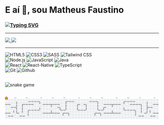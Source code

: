 <h1>E aí 👋, sou Matheus Faustino</h1>
<h3>

  [![Typing SVG](https://readme-typing-svg.demolab.com?font=Fira+Code&pause=1000&width=445&lines=Olá,+como+vai+vc+hoje?+👍;Seja+bem-vindo(a)+ao+meu+perfil;Por+enquanto,+estou+só+nos+estudos+📚;Mas+estou+sempre+tentando+melhorar+😉)](https://git.io/typing-svg)

</h3>

<hr>

<div>
  <a href="https://github.com/matheusfdosan">
    <img height="180em" src="https://github-readme-stats.vercel.app/api?username=matheusfdosan&show_icons=true&theme=dracula&include_all_commits=true&count_private=false"/>
    <img height="180em" src="https://github-readme-stats.vercel.app/api/top-langs/?username=matheusfdosan&layout=compact&theme=dracula"/>
  </a>
</div>

<hr>

<div>
  <img src="https://img.shields.io/badge/-HTML5-E34F26?style=for-the-badge&logo=html5&logoColor=white" alt="HTML5">
  <img src="https://img.shields.io/badge/-CSS3-1572B6?style=for-the-badge&logo=css3" alt="CSS3">
  <img src="https://img.shields.io/badge/-SASS-cc6699?style=for-the-badge&logo=sass&logoColor=white" alt="SASS">
  <img src="https://img.shields.io/badge/-Tailwind%20CSS-06b6d4?style=for-the-badge&logo=tailwindcss&logoColor=white" alt="Tailwind CSS">
  <br>
  <img src="https://img.shields.io/badge/-Node.js-339933?style=for-the-badge&logo=node.js&logoColor=white" alt="Node.js">
  <img src="https://img.shields.io/badge/Javascript-F7DF1E.svg?style=for-the-badge&logo=javascript&logoColor=121212" alt="JavaScript">
  <img src="https://img.shields.io/badge/-Java-FF5733.svg?style=for-the-badge&logo=coffeescript&logoColor=ffffff" alt="Java">
  <br >
  <img src="https://img.shields.io/badge/-React-06b6d4?style=for-the-badge&logo=react&logoColor=white" alt="React">
  <img src="https://img.shields.io/badge/-React%20Native-0e7091?style=for-the-badge&logo=react&logoColor=white" alt="React-Native">
  <img src="https://img.shields.io/badge/-Typescript-2f74c0?style=for-the-badge&logo=typescript&logoColor=white" alt="TypeScript">
  <br>
  <img src="https://img.shields.io/badge/-Git-E34F26?style=for-the-badge&logo=git&logoColor=white" alt="Git">
  <img src="https://img.shields.io/badge/-Github-232323?style=for-the-badge&logo=github&logoColor=white" alt="Github">
</div>

<br>

![snake game](https://github.com/matheusfdosan/matheusfdosan/blob/output/github-contribution-grid-snake-dark.svg)

<br>

<picture>
  <source media="(prefers-color-scheme: dark)" srcset="https://raw.githubusercontent.com/matheusfdosan/matheusfdosan/output/pacman-contribution-graph-dark.svg">
  <source media="(prefers-color-scheme: light)" srcset="https://raw.githubusercontent.com/matheusfdosan/matheusfdosan/output/pacman-contribution-graph.svg">
  <img alt="pacman contribution graph" src="https://raw.githubusercontent.com/matheusfdosan/matheusfdosan/output/pacman-contribution-graph.svg">
</picture>

